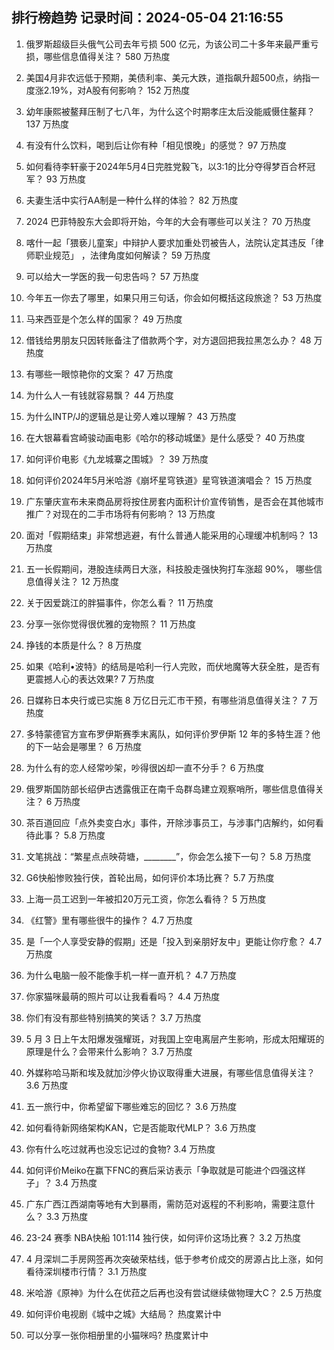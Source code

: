 
## 排行榜趋势 记录时间：2024-05-04 21:16:55
  
  1. 俄罗斯超级巨头俄气公司去年亏损 500 亿元，为该公司二十多年来最严重亏损，哪些信息值得关注？ 580 万热度
    
  2. 美国4月非农远低于预期，美债利率、美元大跌，道指飙升超500点，纳指一度涨2.19%，对A股有何影响？ 152 万热度
    
  3. 幼年康熙被鳌拜压制了七八年，为什么这个时期孝庄太后没能威慑住鳌拜？ 137 万热度
    
  4. 有没有什么饮料，喝到后让你有种「相见恨晚」的感觉？ 97 万热度
    
  5. 如何看待李轩豪于2024年5月4日完胜党毅飞，以3:1的比分夺得梦百合杯冠军？ 93 万热度
    
  6. 夫妻生活中实行AA制是一种什么样的体验？ 82 万热度
    
  7. 2024 巴菲特股东大会即将开始，今年的大会有哪些可以关注？ 70 万热度
    
  8. 喀什一起「猥亵儿童案」中辩护人要求加重处罚被告人，法院认定其违反「律师职业规范」 ，法律角度如何解读？ 59 万热度
    
  9. 可以给大一学医的我一句忠告吗？ 57 万热度
    
  10. 今年五一你去了哪里，如果只用三句话，你会如何概括这段旅途？ 53 万热度
    
  11. 马来西亚是个怎么样的国家？ 49 万热度
    
  12. 借钱给男朋友只因转账备注了借款两个字，对方退回把我拉黑怎么办？ 48 万热度
    
  13. 有哪些一眼惊艳你的文案？ 47 万热度
    
  14. 为什么人一有钱就容易飘？ 44 万热度
    
  15. 为什么INTP/J的逻辑总是让旁人难以理解？ 43 万热度
    
  16. 在大银幕看宫崎骏动画电影《哈尔的移动城堡》是什么感受？ 40 万热度
    
  17. 如何评价电影《九龙城寨之围城》？ 39 万热度
    
  18. 如何评价2024年5月米哈游《崩坏星穹铁道》星穹铁道演唱会？ 15 万热度
    
  19. 广东肇庆宣布未来商品房将按住房套内面积计价宣传销售，是否会在其他城市推广？对现在的二手市场将有何影响？ 13 万热度
    
  20. 面对「假期结束」非常想逃避，有什么普通人能采用的心理缓冲机制吗？ 13 万热度
    
  21. 五一长假期间，港股连续两日大涨，科技股走强快狗打车涨超 90%， 哪些信息值得关注？ 12 万热度
    
  22. 关于因爱跳江的胖猫事件，你怎么看？ 11 万热度
    
  23. 分享一张你觉得很优雅的宠物照？ 11 万热度
    
  24. 挣钱的本质是什么？ 8 万热度
    
  25. 如果《哈利•波特》的结局是哈利一行人完败，而伏地魔等大获全胜，是否有更震撼人心的表达效果? 7 万热度
    
  26. 日媒称日本央行或已实施 8 万亿日元汇市干预，有哪些消息值得关注？ 7 万热度
    
  27. 多特蒙德官方宣布罗伊斯赛季末离队，如何评价罗伊斯 12 年的多特生涯？他的下一站会是哪里？ 6 万热度
    
  28. 为什么有的恋人经常吵架，吵得很凶却一直不分手？ 6 万热度
    
  29. 俄罗斯国防部长绍伊古透露俄正在南千岛群岛建立观察哨所，哪些信息值得关注？ 6 万热度
    
  30. 茶百道回应「点外卖变白水」事件，开除涉事员工，与涉事门店解约，如何看待此事？ 5.8 万热度
    
  31. 文笔挑战：“繁星点点映荷塘，________”，你会怎么接下一句？ 5.8 万热度
    
  32. G6快船惨败独行侠，首轮出局，如何评价本场比赛？ 5.7 万热度
    
  33. 上海一员工迟到一年被扣20万元工资，你怎么看待？ 5 万热度
    
  34. 《红警》里有哪些很牛的操作？ 4.7 万热度
    
  35. 是「一个人享受安静的假期」还是「投入到亲朋好友中」更能让你疗愈？ 4.7 万热度
    
  36. 为什么电脑一般不能像手机一样一直开机？ 4.7 万热度
    
  37. 你家猫咪最萌的照片可以让我看看吗？ 4.4 万热度
    
  38. 你们有没有那些特别搞笑的笑话？ 3.7 万热度
    
  39. 5 月 3 日上午太阳爆发强耀斑，对我国上空电离层产生影响，形成太阳耀斑的原理是什么？会带来什么影响？ 3.7 万热度
    
  40. 外媒称哈马斯和埃及就加沙停火协议取得重大进展，有哪些信息值得关注？ 3.6 万热度
    
  41. 五一旅行中，你希望留下哪些难忘的回忆？ 3.6 万热度
    
  42. 如何看待新网络架构KAN，它是否能取代MLP？ 3.6 万热度
    
  43. 你有什么吃过就再也没忘记过的食物? 3.4 万热度
    
  44. 如何评价Meiko在赢下FNC的赛后采访表示「争取就是可能进个四强这样子」？ 3.4 万热度
    
  45. 广东广西江西湖南等地有大到暴雨，需防范对返程的不利影响，需要注意什么？ 3.3 万热度
    
  46. 23-24 赛季 NBA快船 101:114 独行侠，如何评价这场比赛？ 3.2 万热度
    
  47. 4 月深圳二手房网签再次突破荣枯线，低于参考价成交的房源占比上涨，如何看待深圳楼市行情？ 3.1 万热度
    
  48. 米哈游《原神》为什么在优菈之后再也没有尝试继续做物理大C？ 2.5 万热度
    
  49. 如何评价电视剧《城中之城》大结局？ 热度累计中
    
  50. 可以分享一张你相册里的小猫咪吗? 热度累计中
    